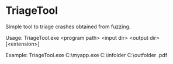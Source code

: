 # TriageTool

Simple tool to triage crashes obtained from fuzzing. 

Usage: TriageTool.exe \<program path\> \<input dir\> \<output dir\> [\<extension\>]

Example: TriageTool.exe C:\myapp.exe C:\infolder C:\outfolder .pdf
